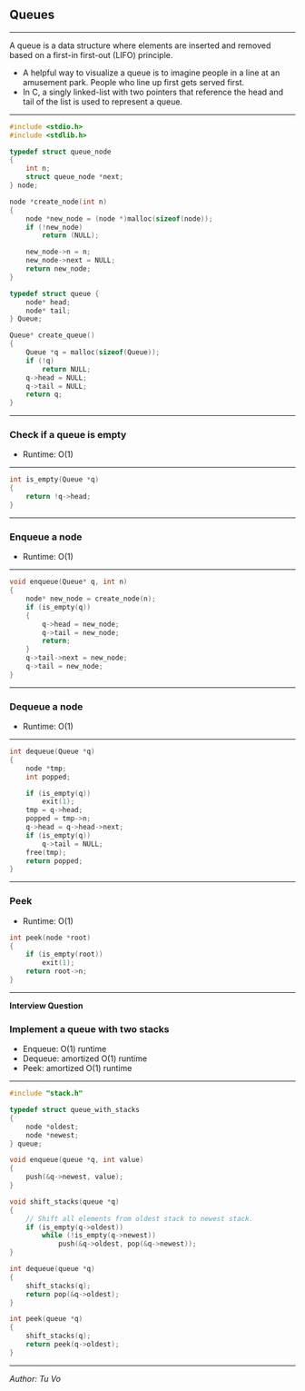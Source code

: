
## Queues

---

A queue is a data structure where elements are inserted and removed based on a first-in first-out (LIFO) principle.

- A helpful way to visualize a queue is to imagine people in a line at an amusement park. People who line up first gets served first.
- In C, a singly linked-list with two pointers that reference the head and tail of the list is used to represent a queue.

---

```c
#include <stdio.h>
#include <stdlib.h>

typedef struct queue_node
{
    int n;
    struct queue_node *next;
} node;

node *create_node(int n)
{
    node *new_node = (node *)malloc(sizeof(node));
    if (!new_node)
        return (NULL);

    new_node->n = n;
    new_node->next = NULL;
    return new_node;
}

typedef struct queue {
    node* head;
    node* tail;
} Queue;

Queue* create_queue()
{
    Queue *q = malloc(sizeof(Queue));
    if (!q)
        return NULL;
    q->head = NULL;
    q->tail = NULL;
    return q;
}

```

---

### Check if a queue is empty

- Runtime: O(1)

---

```c
int is_empty(Queue *q)
{
    return !q->head;
}

```

---

### Enqueue a node

- Runtime: O(1)

---

```c
void enqueue(Queue* q, int n)
{
    node* new_node = create_node(n);
    if (is_empty(q))
    {
        q->head = new_node;
        q->tail = new_node;
        return;
    }
    q->tail->next = new_node;
    q->tail = new_node;
}

```

---

### Dequeue a node

- Runtime: O(1)

---

```c
int dequeue(Queue *q)
{
    node *tmp;
    int popped;

    if (is_empty(q))
        exit(1);
    tmp = q->head;
    popped = tmp->n;
    q->head = q->head->next;
    if (is_empty(q))
        q->tail = NULL;
    free(tmp);
    return popped;
}
```

---

### Peek

- Runtime: O(1)

```c
int peek(node *root)
{
    if (is_empty(root))
        exit(1);
    return root->n;
}

```

---

**Interview Question**

### Implement a queue with two stacks

- Enqueue: O(1) runtime
- Dequeue: amortized O(1) runtime
- Peek: amortized O(1) runtime

---

```c
#include "stack.h"

typedef struct queue_with_stacks
{
    node *oldest;
    node *newest;
} queue;

void enqueue(queue *q, int value)
{
    push(&q->newest, value);
}

void shift_stacks(queue *q)
{
    // Shift all elements from oldest stack to newest stack.
    if (is_empty(q->oldest))
        while (!is_empty(q->newest))
            push(&q->oldest, pop(&q->newest));
}

int dequeue(queue *q)
{
    shift_stacks(q);
    return pop(&q->oldest);
}

int peek(queue *q)
{
    shift_stacks(q);
    return peek(q->oldest);
}

```

---

_Author: Tu Vo_
